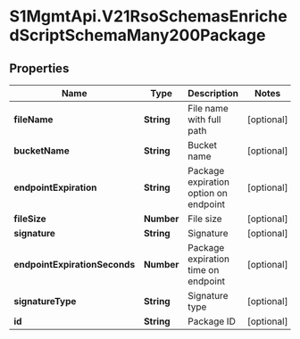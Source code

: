 # S1MgmtApi.V21RsoSchemasEnrichedScriptSchemaMany200Package

## Properties
Name | Type | Description | Notes
------------ | ------------- | ------------- | -------------
**fileName** | **String** | File name with full path | [optional] 
**bucketName** | **String** | Bucket name | [optional] 
**endpointExpiration** | **String** | Package expiration option on endpoint | [optional] 
**fileSize** | **Number** | File size | [optional] 
**signature** | **String** | Signature | [optional] 
**endpointExpirationSeconds** | **Number** | Package expiration time on endpoint | [optional] 
**signatureType** | **String** | Signature type | [optional] 
**id** | **String** | Package ID | [optional] 


